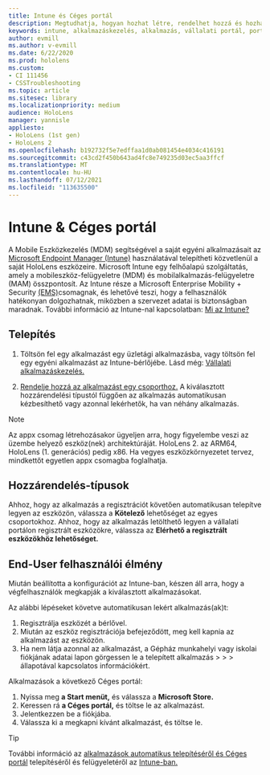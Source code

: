 ```yaml
---
title: Intune és Céges portál
description: Megtudhatja, hogyan hozhat létre, rendelhet hozzá és hozhat létre kényelmes felhasználói élményt az Intune, a mobileszköz-kezelés és a vállalati portál használatával.
keywords: intune, alkalmazáskezelés, alkalmazás, vállalati portál, portál, hololens
author: evmill
ms.author: v-evmill
ms.date: 6/22/2020
ms.prod: hololens
ms.custom:
- CI 111456
- CSSTroubleshooting
ms.topic: article
ms.sitesec: library
ms.localizationpriority: medium
audience: HoloLens
manager: yannisle
appliesto:
- HoloLens (1st gen)
- HoloLens 2
ms.openlocfilehash: b192732f5e7edffaa1d0ab081454e4034c416191
ms.sourcegitcommit: c43cd2f450b643ad4fc8e749235d03ec5aa3ffcf
ms.translationtype: MT
ms.contentlocale: hu-HU
ms.lasthandoff: 07/12/2021
ms.locfileid: "113635500"
---
```

# <a name="intune--company-portal"></a>Intune & Céges portál

A Mobile Eszközkezelés (MDM) segítségével a saját egyéni alkalmazásait az [Microsoft Endpoint Manager (Intune)](/intune/windows-holographic-for-business) használatával telepítheti közvetlenül a saját HoloLens eszközeire. Microsoft Intune egy felhőalapú szolgáltatás, amely a mobileszköz-felügyeletre (MDM) és mobilalkalmazás-felügyeletre (MAM) összpontosít. Az Intune része a Microsoft Enterprise Mobility + Security [(EMS)](https://www.microsoft.com/microsoft-365/enterprise-mobility-security)csomagnak, és lehetővé teszi, hogy a felhasználók hatékonyan dolgozhatnak, miközben a szervezet adatai is biztonságban maradnak. További információ az Intune-nal kapcsolatban: [Mi az Intune?](/mem/intune/fundamentals/what-is-intune)

## <a name="setup"></a>Telepítés

1. Töltsön fel egy alkalmazást egy üzletági alkalmazásba, vagy töltsön fel egy egyéni alkalmazást az Intune-bérlőjébe. Lásd még: [Vállalati alkalmazáskezelés.](/windows/client-management/mdm/enterprise-app-management)

2. [Rendelje hozzá az alkalmazást egy csoporthoz.](/mem/intune/apps/apps-deploy) A kiválasztott hozzárendelési típustól függően az alkalmazás automatikusan kézbesíthető vagy azonnal lekérhetők, ha van néhány alkalmazás.

> [!NOTE]
> Az appx csomag létrehozásakor ügyeljen arra, hogy figyelembe veszi az üzembe helyező eszköz(nek) architektúráját. HoloLens 2. az ARM64, HoloLens (1. generációs) pedig x86. Ha vegyes eszközkörnyezetet tervez, mindkettőt egyetlen appx csomagba foglalhatja.

## <a name="assignment-types"></a>Hozzárendelés-típusok

Ahhoz, hogy az alkalmazás a regisztrációt követően automatikusan telepítve legyen az eszközön, válassza a **Kötelező** lehetőséget az egyes csoportokhoz.
Ahhoz, hogy az alkalmazás letölthető legyen a vállalati portálon regisztrált eszközökre, válassza az **Elérhető a regisztrált eszközökhöz lehetőséget.**

## <a name="end-user-experience"></a>End-User felhasználói élmény

Miután beállította a konfigurációt az Intune-ban, készen áll arra, hogy a végfelhasználók megkapják a kiválasztott alkalmazásokat.

Az alábbi lépéseket követve automatikusan lekért alkalmazás(ak)t:

1. Regisztrálja eszközét a bérlővel.
2. Miután az eszköz regisztrációja befejeződött, meg kell kapnia az alkalmazást az eszközön.
3. Ha nem látja azonnal az alkalmazást, a Gépház munkahelyi vagy iskolai fiókjának adatai lapon görgessen le a telepített alkalmazás  >    >    >  állapotával kapcsolatos információkért.

Alkalmazások a következő Céges portál:

1. Nyissa meg **a Start menüt,** és válassza a **Microsoft Store.**
2. Keressen rá **a Céges portál,** és töltse le az alkalmazást.
3. Jelentkezzen be a fiókjába.
4. Válassza ki a megkapni kívánt alkalmazást, és töltse le.

> [!Tip]
> További információ az [alkalmazások automatikus telepítéséről és Céges portál](/mem/intune/apps/company-portal-app) telepítéséről és felügyeletéről az [Intune-ban.](/mem/intune/fundamentals/windows-holographic-for-business#deploy-and-manage-apps)
